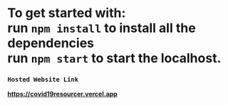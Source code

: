 # <strong>To get started with:<strong/><br/>run `npm install` to install all the dependencies<br/>run `npm start` to start the localhost.


### `Hosted Website Link`
https://covid19resourcer.vercel.app
